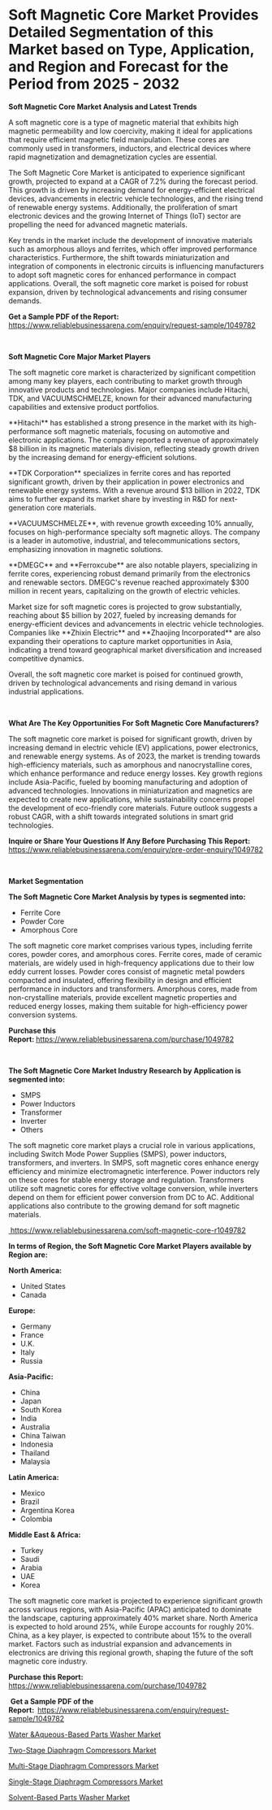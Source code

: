 <p><h1>Soft Magnetic Core Market Provides Detailed Segmentation of this Market based on Type, Application, and Region and Forecast for the Period from 2025 - 2032</h1></p><p><strong>Soft Magnetic Core Market Analysis and Latest Trends</strong></p>
<p><p>A soft magnetic core is a type of magnetic material that exhibits high magnetic permeability and low coercivity, making it ideal for applications that require efficient magnetic field manipulation. These cores are commonly used in transformers, inductors, and electrical devices where rapid magnetization and demagnetization cycles are essential. </p><p>The Soft Magnetic Core Market is anticipated to experience significant growth, projected to expand at a CAGR of 7.2% during the forecast period. This growth is driven by increasing demand for energy-efficient electrical devices, advancements in electric vehicle technologies, and the rising trend of renewable energy systems. Additionally, the proliferation of smart electronic devices and the growing Internet of Things (IoT) sector are propelling the need for advanced magnetic materials. </p><p>Key trends in the market include the development of innovative materials such as amorphous alloys and ferrites, which offer improved performance characteristics. Furthermore, the shift towards miniaturization and integration of components in electronic circuits is influencing manufacturers to adopt soft magnetic cores for enhanced performance in compact applications. Overall, the soft magnetic core market is poised for robust expansion, driven by technological advancements and rising consumer demands.</p></p>
<p><strong>Get a Sample PDF of the Report:&nbsp;</strong> <a href="https://www.reliablebusinessarena.com/enquiry/request-sample/1049782?utm_campaign=3497&utm_medium=2&utm_source=Github&utm_content=ia&utm_term=01042025&utm_id=soft-magnetic-core">https://www.reliablebusinessarena.com/enquiry/request-sample/1049782</a></p>
<p>&nbsp;</p>
<p><strong>Soft Magnetic Core Major Market Players</strong></p>
<p><p>The soft magnetic core market is characterized by significant competition among many key players, each contributing to market growth through innovative products and technologies. Major companies include Hitachi, TDK, and VACUUMSCHMELZE, known for their advanced manufacturing capabilities and extensive product portfolios.</p><p>**Hitachi** has established a strong presence in the market with its high-performance soft magnetic materials, focusing on automotive and electronic applications. The company reported a revenue of approximately $8 billion in its magnetic materials division, reflecting steady growth driven by the increasing demand for energy-efficient solutions.</p><p>**TDK Corporation** specializes in ferrite cores and has reported significant growth, driven by their application in power electronics and renewable energy systems. With a revenue around $13 billion in 2022, TDK aims to further expand its market share by investing in R&D for next-generation core materials.</p><p>**VACUUMSCHMELZE**, with revenue growth exceeding 10% annually, focuses on high-performance specialty soft magnetic alloys. The company is a leader in automotive, industrial, and telecommunications sectors, emphasizing innovation in magnetic solutions.</p><p>**DMEGC** and **Ferroxcube** are also notable players, specializing in ferrite cores, experiencing robust demand primarily from the electronics and renewable sectors. DMEGC's revenue reached approximately $300 million in recent years, capitalizing on the growth of electric vehicles.</p><p>Market size for soft magnetic cores is projected to grow substantially, reaching about $5 billion by 2027, fueled by increasing demands for energy-efficient devices and advancements in electric vehicle technologies. Companies like **Zhixin Electric** and **Zhaojing Incorporated** are also expanding their operations to capture market opportunities in Asia, indicating a trend toward geographical market diversification and increased competitive dynamics.</p><p>Overall, the soft magnetic core market is poised for continued growth, driven by technological advancements and rising demand in various industrial applications.</p></p>
<p>&nbsp;</p>
<p><strong>What Are The Key Opportunities For Soft Magnetic Core Manufacturers?</strong></p>
<p><p>The soft magnetic core market is poised for significant growth, driven by increasing demand in electric vehicle (EV) applications, power electronics, and renewable energy systems. As of 2023, the market is trending towards high-efficiency materials, such as amorphous and nanocrystalline cores, which enhance performance and reduce energy losses. Key growth regions include Asia-Pacific, fueled by booming manufacturing and adoption of advanced technologies. Innovations in miniaturization and magnetics are expected to create new applications, while sustainability concerns propel the development of eco-friendly core materials. Future outlook suggests a robust CAGR, with a shift towards integrated solutions in smart grid technologies.</p></p>
<p><strong>Inquire or Share Your Questions If Any Before Purchasing This Report:</strong> <a href="https://www.reliablebusinessarena.com/enquiry/pre-order-enquiry/1049782?utm_campaign=3497&utm_medium=2&utm_source=Github&utm_content=ia&utm_term=01042025&utm_id=soft-magnetic-core">https://www.reliablebusinessarena.com/enquiry/pre-order-enquiry/1049782</a></p>
<p>&nbsp;</p>
<p><strong>Market Segmentation</strong></p>
<p><strong>The Soft Magnetic Core Market Analysis by types is segmented into:</strong></p>
<p><ul><li>Ferrite Core</li><li>Powder Core</li><li>Amorphous Core</li></ul></p>
<p><p>The soft magnetic core market comprises various types, including ferrite cores, powder cores, and amorphous cores. Ferrite cores, made of ceramic materials, are widely used in high-frequency applications due to their low eddy current losses. Powder cores consist of magnetic metal powders compacted and insulated, offering flexibility in design and efficient performance in inductors and transformers. Amorphous cores, made from non-crystalline materials, provide excellent magnetic properties and reduced energy losses, making them suitable for high-efficiency power conversion systems.</p></p>
<p><strong>Purchase this Report:&nbsp;</strong><a href="https://www.reliablebusinessarena.com/purchase/1049782?utm_campaign=3497&utm_medium=2&utm_source=Github&utm_content=ia&utm_term=01042025&utm_id=soft-magnetic-core">https://www.reliablebusinessarena.com/purchase/1049782</a></p>
<p>&nbsp;</p>
<p><strong>The Soft Magnetic Core Market Industry Research by Application is segmented into:</strong></p>
<p><ul><li>SMPS</li><li>Power Inductors</li><li>Transformer</li><li>Inverter</li><li>Others</li></ul></p>
<p><p>The soft magnetic core market plays a crucial role in various applications, including Switch Mode Power Supplies (SMPS), power inductors, transformers, and inverters. In SMPS, soft magnetic cores enhance energy efficiency and minimize electromagnetic interference. Power inductors rely on these cores for stable energy storage and regulation. Transformers utilize soft magnetic cores for effective voltage conversion, while inverters depend on them for efficient power conversion from DC to AC. Additional applications also contribute to the growing demand for soft magnetic materials.</p></p>
<p><a href="https://www.reliablebusinessarena.com/soft-magnetic-core-r1049782?utm_campaign=3497&utm_medium=2&utm_source=Github&utm_content=ia&utm_term=01042025&utm_id=soft-magnetic-core">&nbsp;https://www.reliablebusinessarena.com/soft-magnetic-core-r1049782</a></p>
<p><strong>In terms of Region, the Soft Magnetic Core Market Players available by Region are:</strong></p>
<p>
    <p> <strong> North America: </strong>
        <ul>
            <li>United States</li>
            <li>Canada</li>
        </ul>
        </p> 
    <p> <strong> Europe: </strong>
        <ul>
            <li>Germany</li>
            <li>France</li>
            <li>U.K.</li>
            <li>Italy</li>
            <li>Russia</li>
        </ul>
        </p> 
    <p> <strong> Asia-Pacific: </strong>
        <ul>
            <li>China</li>
            <li>Japan</li>
            <li>South Korea</li>
            <li>India</li>
            <li>Australia</li>
            <li>China Taiwan</li>
            <li>Indonesia</li>
            <li>Thailand</li>
            <li>Malaysia</li>
        </ul>
        </p> 
    <p> <strong> Latin America: </strong>
        <ul>
            <li>Mexico</li>
            <li>Brazil</li>
            <li>Argentina Korea</li>
            <li>Colombia</li>
        </ul>
        </p> 
    <p> <strong> Middle East & Africa: </strong>
        <ul>
            <li>Turkey</li>
            <li>Saudi</li>
            <li>Arabia</li>
            <li>UAE</li>
            <li>Korea</li>
        </ul>
    </p>
    </p>
<p><p>The soft magnetic core market is projected to experience significant growth across various regions, with Asia-Pacific (APAC) anticipated to dominate the landscape, capturing approximately 40% market share. North America is expected to hold around 25%, while Europe accounts for roughly 20%. China, as a key player, is expected to contribute about 15% to the overall market. Factors such as industrial expansion and advancements in electronics are driving this regional growth, shaping the future of the soft magnetic core industry.</p></p>
<p><strong>Purchase this Report: </strong><a href="https://www.reliablebusinessarena.com/purchase/1049782?utm_campaign=3497&utm_medium=2&utm_source=Github&utm_content=ia&utm_term=01042025&utm_id=soft-magnetic-core">https://www.reliablebusinessarena.com/purchase/1049782</a></p>
<p>&nbsp;<strong>Get a Sample PDF of the Report:&nbsp;&nbsp;</strong><a href="https://www.reliablebusinessarena.com/enquiry/request-sample/1049782?utm_campaign=3497&utm_medium=2&utm_source=Github&utm_content=ia&utm_term=01042025&utm_id=soft-magnetic-core">https://www.reliablebusinessarena.com/enquiry/request-sample/1049782</a></p>
<p><strong></strong></p>
<p><p><a href="https://www.linkedin.com/pulse/water-aqueous-based-parts-washer-market-essentials-key-nayse?utm_campaign=3497&utm_medium=2&utm_source=Github&utm_content=ia&utm_term=01042025&utm_id=soft-magnetic-core">Water &Aqueous-Based Parts Washer Market</a></p><p><a href="https://www.linkedin.com/pulse/two-stage-diaphragm-compressors-market-essentials-key-players-nhotc?utm_campaign=3497&utm_medium=2&utm_source=Github&utm_content=ia&utm_term=01042025&utm_id=soft-magnetic-core">Two-Stage Diaphragm Compressors Market</a></p><p><a href="https://www.linkedin.com/pulse/detailed-examination-multi-stage-diaphragm-compressors-market-4cvec?utm_campaign=3497&utm_medium=2&utm_source=Github&utm_content=ia&utm_term=01042025&utm_id=soft-magnetic-core">Multi-Stage Diaphragm Compressors Market</a></p><p><a href="https://www.linkedin.com/pulse/future-outlook-single-stage-diaphragm-compressors-market-2025-mrvme?utm_campaign=3497&utm_medium=2&utm_source=Github&utm_content=ia&utm_term=01042025&utm_id=soft-magnetic-core">Single-Stage Diaphragm Compressors Market</a></p><p><a href="https://www.linkedin.com/pulse/solvent-based-parts-washer-market-analysis-application-v9cee?utm_campaign=3497&utm_medium=2&utm_source=Github&utm_content=ia&utm_term=01042025&utm_id=soft-magnetic-core">Solvent-Based Parts Washer Market</a></p></p>